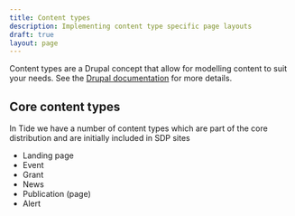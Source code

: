 ```yaml
---
title: Content types
description: Implementing content type specific page layouts
draft: true
layout: page
---
```


Content types are a Drupal concept that allow for modelling content to suit your needs. See the [Drupal documentation](https://www.drupal.org/docs/7/understanding-drupal/content-types) for more details.


## Core content types

In Tide we have a number of content types which are part of the core distribution and are initially included in SDP sites

- Landing page
- Event
- Grant
- News
- Publication (page)
- Alert 

